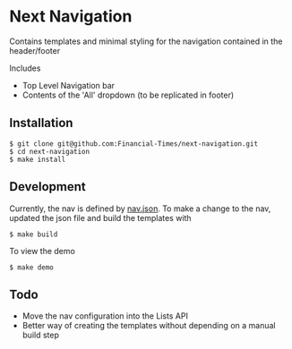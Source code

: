 # Next Navigation

Contains templates and minimal styling for the navigation contained in the header/footer

Includes

*  Top Level Navigation bar
*  Contents of the 'All' dropdown (to be replicated in footer)

## Installation

    $ git clone git@github.com:Financial-Times/next-navigation.git
    $ cd next-navigation
    $ make install

## Development

Currently, the nav is defined by [nav.json](./config/nav.json). To make a change to the nav, updated the json file and
build the templates with

    $ make build

To view the demo

    $ make demo

## Todo

 * Move the nav configuration into the Lists API
 * Better way of creating the templates without depending on a manual build step
